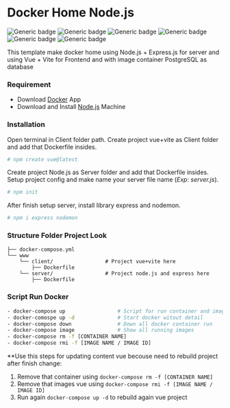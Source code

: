 # Docker Home Node.js
![Generic badge](https://img.shields.io/badge/Node.js-Latest-green.svg) ![Generic badge](https://img.shields.io/badge/Express.js-Latest-green.svg) ![Generic badge](https://img.shields.io/badge/Vue-V.3-blue.svg) ![Generic badge](https://img.shields.io/badge/VITE-V.5-blue.svg) ![Generic badge](https://img.shields.io/badge/PosgreSQL-Latest-green.svg) ![Generic badge](https://img.shields.io/badge/Docker-V.*-red.svg)

This template make docker home using Node.js + Express.js for server and using Vue + Vite for Frontend and with image container PostgreSQL as database

### Requirement

- Download [Docker](https://docs.docker.com/) App 
- Download and Install [Node.js](https://nodejs.org/en/download) Machine

### Installation
Open terminal in Client folder path. Create project vue+vite as Client folder and add that Dockerfile insides.
```sh
# npm create vue@latest
```
Create project Node.js as Server folder and add that Dockerfile insides. Setup project config and make name your server file name (_Exp: server.js_).
```sh
# npm init
```
After finish setup server, install library express and nodemon.
```sh
# npm i express nodemon
```

### Structure Folder Project Look
```
├── docker-compose.yml
└── www
    └── client/                 # Project vue+vite here
        ├── Dockerfile
    └── server/                 # Project node.js and express here
        ├── Dockerfile
```

### Script Run Docker
```sh
- docker-compose up                 # Script for run container and image with detail
- docker-comospe up -d              # Start docker witout detail
- docker-compose down               # Down all docker container run
- docker-compose image              # Show all running images
- docker-compose rm -f [CONTAINER NAME]
- docker-compose rmi -f [IMAGE NAME / IMAGE ID]
```
**Use this steps for updating content vue becouse need to rebuild project after finish change:
1. Remove that container using ``` docker-compose rm -f [CONTAINER NAME] ```
2. Remove that images vue using ``` docker-compose rmi -f [IMAGE NAME / IMAGE ID] ```
3. Run again ``` docker-compose up -d ``` to rebuild again vue project